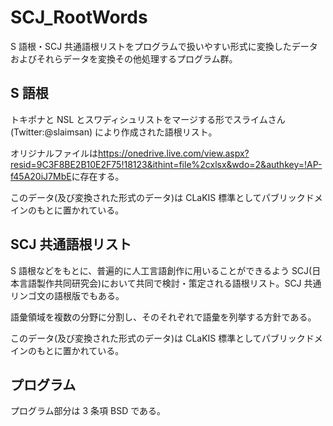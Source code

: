 # SCJ_RootWords

S 語根・SCJ 共通語根リストをプログラムで扱いやすい形式に変換したデータおよびそれらデータを変換その他処理するプログラム群。

## S 語根

トキポナと NSL とスワディシュリストをマージする形でスライムさん (Twitter:@slaimsan) により作成された語根リスト。

オリジナルファイルは<https://onedrive.live.com/view.aspx?resid=9C3F8BE2B10E2F75!18123&ithint=file%2cxlsx&wdo=2&authkey=!AP-f45A20iJ7MbE>に存在する。

このデータ(及び変換された形式のデータ)は CLaKIS 標準としてパブリックドメインのもとに置かれている。

## SCJ 共通語根リスト

S 語根などをもとに、普遍的に人工言語創作に用いることができるよう SCJ(日本言語製作共同研究会)において共同で検討・策定される語根リスト。SCJ 共通リンゴ文の語根版でもある。

語彙領域を複数の分野に分割し、そのそれぞれで語彙を列挙する方針である。

このデータ(及び変換された形式のデータ)は CLaKIS 標準としてパブリックドメインのもとに置かれている。

## プログラム

プログラム部分は 3 条項 BSD である。
